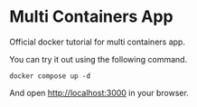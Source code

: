 # Multi Containers App

Official docker tutorial for multi containers app.

You can try it out using the following command.

`docker compose up -d`

And open <http://localhost:3000> in your browser.

